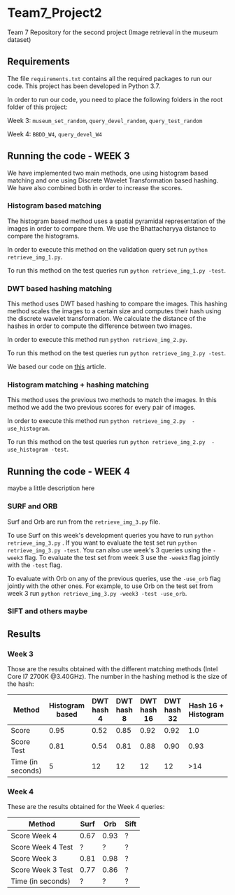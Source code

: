# Team7_Project2
Team 7 Repository for the second project (Image retrieval in the museum dataset)

## Requirements

The file ```requirements.txt``` contains all the required packages to run our code. This project has been developed in Python 3.7.

In order to run our code, you need to place the following folders in the root folder of this project:

Week 3: ```museum_set_random```, ```query_devel_random```, ````query_test_random````

Week 4: ````BBDD_W4````, ````query_devel_W4```` 

## Running the code - WEEK 3
We have implemented two main methods, one using histogram based matching and one using Discrete Wavelet Transformation based hashing. We have also combined both in order to increase the scores. 

### Histogram based matching

The histogram based method uses a spatial pyramidal representation of the images in order to compare them. We use the Bhattacharyya distance to compare the histograms.

In order to execute this method on the validation query set run ````python retrieve_img_1.py````.
 
To run this method on the test queries run ````python retrieve_img_1.py -test````. 

### DWT based hashing matching

This method uses DWT based hashing to compare the images. This hashing method scales the images to a certain size and computes their hash using the discrete wavelet transformation. We calculate the distance of the hashes in order to compute the difference between two images. 

In order to execute this method run ````python retrieve_img_2.py````.

To run this method on the test queries run ````python retrieve_img_2.py -test````.

We based our code on [this](https://fullstackml.com/wavelet-image-hash-in-python-3504fdd282b5) article.

### Histogram matching +  hashing matching

This method uses the previous two methods to match the images. In this method we add the two previous scores for every pair of images. 

In order to execute this method run ````python retrieve_img_2.py  -use_histogram````.

To run this method on the test queries run ````python retrieve_img_2.py  -use_histogram -test````.

## Running the code - WEEK 4

maybe a little description here

### SURF and ORB

Surf and Orb are run from the ````retrieve_img_3.py```` file. 

To use Surf on this week's development queries you have to run  ````python retrieve_img_3.py```` . If you want to evaluate
the test set run ````python retrieve_img_3.py -test````. You can also use week's 3 queries using the ````-week3```` 
flag. To evaluate the test set from week 3 use the ````-week3````  flag jointly with the `````-test````` flag.

To evaluate with Orb on any of the previous queries, use the ````-use_orb```` flag jointly with the other ones. For 
example, to use Orb on the test set from week 3 run ````python retrieve_img_3.py -week3 -test -use_orb````.

### SIFT and others maybe

## Results

### Week 3

Those are the results obtained with the different matching methods (Intel Core I7 2700K @3.40GHz). The number in the hashing method is the size of the hash: 

Method | Histogram based| DWT hash 4 | DWT hash 8 | DWT hash 16 | DWT hash 32 | Hash 16 + Histogram
--- | --- | --- | --- |--- |--- |---  
Score | 0.95 | 0.52 | 0.85 | 0.92 | 0.92 | 1.0
Score Test | 0.81 | 0.54 | 0.81 | 0.88 | 0.90 | 0.93 
Time (in seconds) |5|12|12|12|12|\>14|

### Week 4

These are the results obtained for the Week 4 queries:

Method | Surf| Orb | Sift  
---  | --- | --- | ---  |
Score Week 4| 0.67 | 0.93 | ? |
Score Week 4 Test | ? | ? | ? | 
Score Week 3 | 0.81 | 0.98 | ? |
Score Week 3 Test | 0.77 | 0.86 | ? |
Time (in seconds) | ? | ? | ? |




